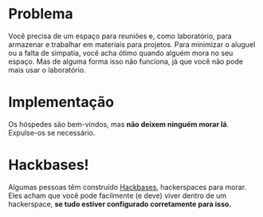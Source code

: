 # Problema

Você precisa de um espaço para reuniões e, como laboratório, para armazenar e trabalhar em materiais para projetos. Para minimizar o aluguel ou a falta de simpatia, você acha ótimo quando alguém mora no seu espaço. Mas de alguma forma isso não funciona, já que você não pode mais usar o laboratório.

# Implementação

Os hóspedes são bem-vindos, mas **não deixem ninguém morar lá**. Expulse-os se necessário.

# Hackbases!

Algumas pessoas têm construído [Hackbases](https://wiki.hackerspaces.org/Hackbases), hackerspaces para morar. Eles acham que você pode facilmente (e deve) viver dentro de um hackerspace, **se tudo estiver configurado corretamente para isso.**
